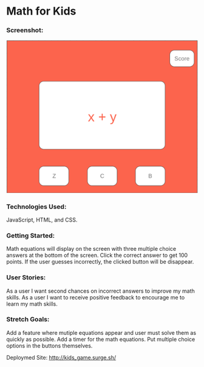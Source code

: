 # Math for Kids

### Screenshot:
![wireframe](kid_wireframe.png)


### Technologies Used:
JavaScript, HTML, and CSS.

### Getting Started:
Math equations will display on the screen with three multiple choice answers at the bottom of the screen. Click the correct answer to get 100 points. If the user guesses incorrectly, the clicked button will be disappear.

### User Stories:
As a user I want second chances on incorrect answers to improve my math skills.
As a user I want to receive positive feedback to encourage me to learn my math skills.

### Stretch Goals:
Add a feature where mutiple equations appear and user must solve them as quickly as possible. Add a timer for the math equations. Put multiple choice options in the buttons themselves. 


Deploymed Site: http://kids_game.surge.sh/
